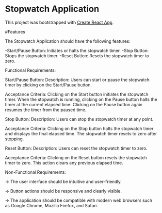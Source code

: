 # Stopwatch Application

This project was bootstrapped with [Create React App](https://github.com/facebook/create-react-app).

#Features

The Stopwatch Application should have the following features:

-Start/Pause Button: Initiates or halts the stopwatch timer.
-Stop Button: Stops the stopwatch timer.
-Reset Button: Resets the stopwatch timer to zero.

Functional Requirements:

Start/Pause Button:
Description: Users can start or pause the stopwatch timer by clicking on the Start/Pause button.

Acceptance Criteria: Clicking on the Start button initiates the stopwatch timer. When the stopwatch is running, clicking on the Pause button halts the timer at the current elapsed time. Clicking on the Pause button again resumes the timer from the paused time.

Stop Button:
Description: Users can stop the stopwatch timer at any point.

Acceptance Criteria: Clicking on the Stop button halts the stopwatch timer and displays the final elapsed time. The stopwatch timer resets to zero after stopping.

Reset Button:
Description: Users can reset the stopwatch timer to zero.

Acceptance Criteria: Clicking on the Reset button resets the stopwatch timer to zero. This action clears any previous elapsed time.

Non-Functional Requirements:

-> The user interface should be intuitive and user-friendly.

-> Button actions should be responsive and clearly visible.

-> The application should be compatible with modern web browsers such as Google Chrome, Mozilla Firefox, and Safari.
